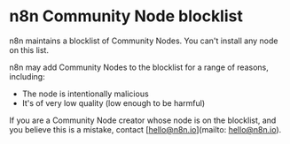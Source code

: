 # n8n Community Node blocklist

n8n maintains a blocklist of Community Nodes. You can't install any node on this list.

n8n may add Community Nodes to the blocklist for a range of reasons, including:

* The node is intentionally malicious
* It's of very low quality (low enough to be harmful)


If you are a Community Node creator whose node is on the blocklist, and you believe this is a mistake, contact [hello@n8n.io](mailto: hello@n8n.io).